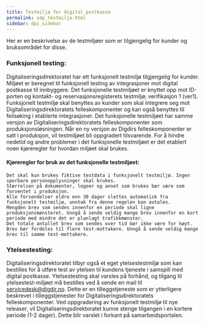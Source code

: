 ```yaml
---
title: Testmiljø for digital postkasse
permalink: sdp_testmiljo.html
sidebar: dpi_sidebar
---
```


Her er en beskrivelse av de testmiljøer som er tilgjengelig for kunder og bruksområdet for disse.

### Funksjonell testing:

Digitaliseringsdirektoratet har ett funksjonelt testmiljø tilgjengelig for kunder. Miljøet er beregnet til funksjonell testing av integrasjoner mot digital
postkasse til innbyggere. Det funksjonelle testmiljøet er knyttet opp mot ID-porten og kontakt- og reservasjonsregisterets testmiljø; verifikasjon 1 (ver1). 
Funksjonelt testmiljø skal benyttes av kunder som skal integrere seg mot Digitaliseringsdirektoratets felleskomponenter og kan også benyttes til feilsøking 
i etablerte integrasjoner. Det funksjonelle testmiljøet har samme versjon av Digitaliseringsdirektoratets felleskomponenter som produksjonsløsningen. Når en 
ny versjon av Digdirs felleskomponenter er satt i produksjon, vil testmiljøet bli oppgradert tilsvarende. For å hindre nedetid og andre problemer i det 
funksjonelle testmiljøet er det etablert noen kjøreregler for hvordan miljøet skal brukes. 

#### Kjøreregler for bruk av det funksjonelle testmiljøet:

    Det skal kun brukes fiktive testdata i funksjonelt testmiljø. Ingen sporbare personopplysninger skal brukes.
    Størrelsen på dokumenter, logoer og annet som brukes bør være som forventet i produksjon.
    Alle forsendelser eldre enn 30 dager slettes automatisk fra funksjonelt testmiljø, unntak fra denne regelen kan avtales. 
    Mengden brev som sendes innenfor en periode skal ligne produksjonsmønsteret. Unngå å sende veldig mange brev innenfor en kort periode med mindre det er planlagt trafikkmønster.
    Det totale antallet brev som sendes over tid bør ikke være for høyt.
    Brev bør fordeles til flere test-mottakere. Unngå å sende veldig mange brev til samme test-mottakere. 

### Ytelsestesting:

Digitaliseringsdirektoratet tilbyr også et eget ytelsestestmiljø som kan bestilles for å utføre test av ytelsen til kundens tjeneste i samspill med digital postkasse. 
Ytelsestesting skal varsles på forhånd, og tilgang til ytelsestest-miljøet må bestilles ved å sende en mail til servicedesk@digdir.no.
Dette er en tilleggstjeneste som er ytterligere beskrevet i tilleggstjenester for Digitaliseringsdirektoratets felleskomponenter. Ved oppgradering av funksjonelt 
testmiljø til nye releaser, vil Digitaliseringsdirektoratet kunne stenge tilgangen i en kortere periode (1-2 dager). Dette blir varslet i forkant på samarbeidsportalen.

